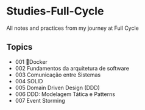 # Studies-Full-Cycle

All notes and practices from my journey at Full Cycle

## Topics

- 001 🐋Docker
- 002 Fundamentos da arquitetura de software
- 003 Comunicação entre Sistemas
- 004 SOLID
- 005 Domain Driven Design (DDD)
- 006 DDD: Modelagem Tática e Patterns
- 007 Event Storming
